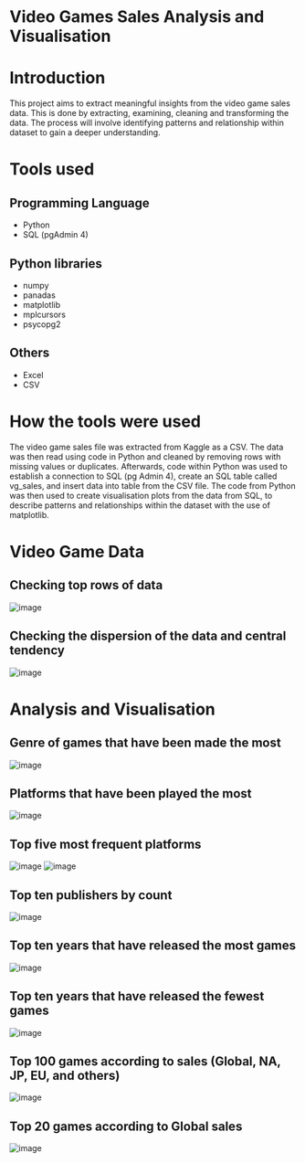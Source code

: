 # Video Games Sales Analysis and Visualisation

# Introduction
This project aims to extract meaningful insights from the video game sales data. This is done by extracting, examining, cleaning and transforming the data. The process will involve identifying patterns and relationship within dataset to gain a deeper understanding. 

# Tools used
## Programming Language
- Python
- SQL (pgAdmin 4) 

## Python libraries
- numpy
- panadas
- matplotlib
- mplcursors
- psycopg2

## Others
- Excel
- CSV

# How the tools were used
The video game sales file was extracted from Kaggle as a CSV. The data was then read using code in Python and cleaned by removing rows with missing values or duplicates. Afterwards, code within Python was used to establish a connection to SQL (pg Admin 4), create an SQL table called vg_sales, and insert data into table from the CSV file. The code from Python was then used to create visualisation plots from the data from SQL, to describe patterns and relationships within the dataset with the use of matplotlib.

# Video Game Data
## Checking top rows of data
![image](https://github.com/user-attachments/assets/5639cbc9-3bf8-4b8a-ac82-e49c7a96ef5b)

## Checking the dispersion of the data and central tendency
![image](https://github.com/user-attachments/assets/50349201-4efe-4eb0-bf3d-b102f531388a)

# Analysis and Visualisation
## Genre of games that have been made the most 
![image](https://github.com/user-attachments/assets/89b29c7e-ea18-4bd0-85cd-05d83d4a1b48)

## Platforms that have been played the most 
![image](https://github.com/user-attachments/assets/cd227793-5670-4f63-95ac-ef685ea72968)

## Top five most frequent platforms
![image](https://github.com/user-attachments/assets/a6490ffe-930d-42d0-9962-5791b6309757)
![image](https://github.com/user-attachments/assets/40ea5598-4929-44aa-98b4-f9c89136008f)

## Top ten publishers by count
![image](https://github.com/user-attachments/assets/e70deb51-f3b6-4635-b107-793073f5e4d1)

## Top ten years that have released the most games
![image](https://github.com/user-attachments/assets/05940e6b-915a-4768-a920-925397d67e82)

## Top ten years that have released the fewest games
![image](https://github.com/user-attachments/assets/a69dfd29-c4d4-424e-b722-c4d92687e3ff)

## Top 100 games according to sales (Global, NA, JP, EU, and others)
![image](https://github.com/user-attachments/assets/305ecd1b-04d1-492d-ac3d-1ca4c2faffab)

## Top 20 games according to Global sales 
![image](https://github.com/user-attachments/assets/d0858948-b03e-48dd-94c2-5b6c77227775)


